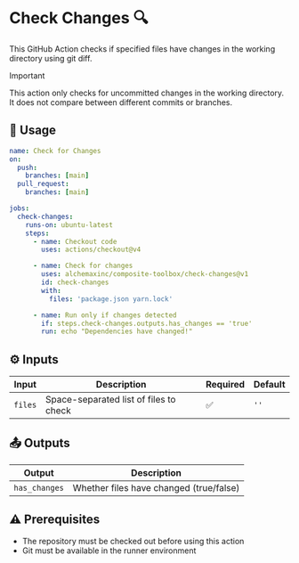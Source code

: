 # Check Changes :mag:

This GitHub Action checks if specified files have changes in the working directory using git diff.

> [!IMPORTANT]  
> This action only checks for uncommitted changes in the working directory. It does not compare between different commits or branches.

## :rocket: Usage

```yaml
name: Check for Changes
on:
  push:
    branches: [main]
  pull_request:
    branches: [main]

jobs:
  check-changes:
    runs-on: ubuntu-latest
    steps:
      - name: Checkout code
        uses: actions/checkout@v4

      - name: Check for changes
        uses: alchemaxinc/composite-toolbox/check-changes@v1
        id: check-changes
        with:
          files: 'package.json yarn.lock'

      - name: Run only if changes detected
        if: steps.check-changes.outputs.has_changes == 'true'
        run: echo "Dependencies have changed!"
```

## :gear: Inputs

| Input   | Description                            | Required           | Default |
| ------- | -------------------------------------- | ------------------ | ------- |
| `files` | Space-separated list of files to check | :white_check_mark: | `''`    |

## :outbox_tray: Outputs

| Output        | Description                             |
| ------------- | --------------------------------------- |
| `has_changes` | Whether files have changed (true/false) |

## :warning: Prerequisites

- The repository must be checked out before using this action
- Git must be available in the runner environment
